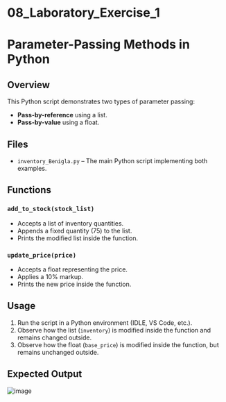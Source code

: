 # 08_Laboratory_Exercise_1
 
# Parameter-Passing Methods in Python

## Overview

This Python script demonstrates two types of parameter passing:
- **Pass-by-reference** using a list.
- **Pass-by-value** using a float.

## Files

- `inventory_Benigla.py` – The main Python script implementing both examples.

## Functions

### `add_to_stock(stock_list)`
- Accepts a list of inventory quantities.
- Appends a fixed quantity (75) to the list.
- Prints the modified list inside the function.

### `update_price(price)`
- Accepts a float representing the price.
- Applies a 10% markup.
- Prints the new price inside the function.

## Usage

1. Run the script in a Python environment (IDLE, VS Code, etc.).
2. Observe how the list (`inventory`) is modified inside the function and remains changed outside.
3. Observe how the float (`base_price`) is modified inside the function, but remains unchanged outside.

## Expected Output
 
![image](https://github.com/user-attachments/assets/6b24f2a1-dd65-4476-a6f9-5b78fbb864dd)

